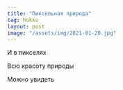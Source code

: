 ```yaml
---
title: "Пиксельная природа"
tag: hokku
layout: post
image: "/assets/img/2021-01-20.jpg"
---
```


И в пикселях

Всю красоту природы

Можно увидеть
